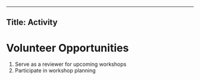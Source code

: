 ----
Title: Activity
---

# Volunteer Opportunities

1. Serve as a reviewer for upcoming workshops
2. Participate in workshop planning